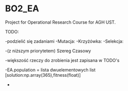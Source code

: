 # BO2_EA
Project for Operational Research Course for AGH UST. 

TODO:

-podzielić się zadaniami 
  -Mutacja:
  -Krzyżówka:
  -Selekcja:
  
  -(z niższym priorytetem) Szereg Czasowy
  
  -większość rzeczy do zrobienia jest zapisana w TODO's
  
  -EA.population = lista dwuelementowych list [solution:np.array(365),fitness(float)]
  
  -



